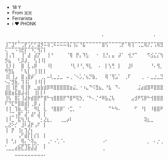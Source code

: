 - 18 Y
- From 🇧🇷
- Ferrarista
- i ❤ PHONK  

⠀⠀⠀⠀⠀⠀⠀⠀⠀⠀⠀⠀⠀⠀⠀⠀⠀⠀⠀⠀⠀⠀⠀⠀⠀⠀⠀⠀⠀⠀⡀⠀⠀⠀⠀⠀⠀⠀⠀⠀⠀⠀⠀⠀⠀⠀⡀⠀⠀⠀⠀⠀⠀⡀⠀⠀⠀⠀⠀⠀⠀⠀
⢸⠉⣹⠋⠉⢉⡟⢩⢋⠋⣽⡻⠭⢽⢉⠯⠭⠭⠭⢽⡍⢹⡍⠙⣯⠉⠉⠉⠉⠉⣿⢫⠉⠉⠉⢉⡟⠉⢿⢹⠉⢉⣉⢿⡝⡉⢩⢿⣻⢍⠉⠉⠩⢹⣟⡏⠉⠹⡉⢻⡍⡇
⢸⢠⢹⠀⠀⢸⠁⣼⠀⣼⡝⠀⠀⢸⠘⠀⠀⠀⠀⠈⢿⠀⡟⡄⠹⣣⠀⠀⠐⠀⢸⡘⡄⣤⠀⡼⠁⠀⢺⡘⠉⠀⠀⠀⠫⣪⣌⡌⢳⡻⣦⠀⠀⢃⡽⡼⡀⠀⢣⢸⠸⡇
⢸⡸⢸⠀⠀⣿⠀⣇⢠⡿⠀⠀⠀⠸⡇⠀⠀⠀⠀⠀⠘⢇⠸⠘⡀⠻⣇⠀⠀⠄⠀⡇⢣⢛⠀⡇⠀⠀⣸⠇⠀⠀⠀⠀⠀⠘⠄⢻⡀⠻⣻⣧⠀⠀⠃⢧⡇⠀⢸⢸⡇⡇
⢸⡇⢸⣠⠀⣿⢠⣿⡾⠁⠀⢀⡀⠤⢇⣀⣐⣀⠀⠤⢀⠈⠢⡡⡈⢦⡙⣷⡀⠀⠀⢿⠈⢻⣡⠁⠀⢀⠏⠀⠀⠀⢀⠀⠄⣀⣐⣀⣙⠢⡌⣻⣷⡀⢹⢸⡅⠀⢸⠸⡇⡇
⢸⡇⢸⣟⠀⢿⢸⡿⠀⣀⣶⣷⣾⡿⠿⣿⣿⣿⣿⣿⣶⣬⡀⠐⠰⣄⠙⠪⣻⣦⡀⠘⣧⠀⠙⠄⠀⠀⠀⠀⠀⣨⣴⣾⣿⠿⣿⣿⣿⣿⣿⣶⣯⣿⣼⢼⡇⠀⢸⡇⡇⠇
⢸⢧⠀⣿⡅⢸⣼⡷⣾⣿⡟⠋⣿⠓⢲⣿⣿⣿⡟⠙⣿⠛⢯⡳⡀⠈⠓⠄⡈⠚⠿⣧⣌⢧⠀⠀⠀⠀⠀⣠⣺⠟⢫⡿⠓⢺⣿⣿⣿⠏⠙⣏⠛⣿⣿⣾⡇⢀⡿⢠⠀⡇
⢸⢸⠀⢹⣷⡀⢿⡁⠀⠻⣇⠀⣇⠀⠘⣿⣿⡿⠁⠐⣉⡀⠀⠁⠀⠀⠀⠀⠀⠀⠀⠀⠉⠓⠳⠄⠀⠀⠀⠀⠋⠀⠘⡇⠀⠸⣿⣿⠟⠀⢈⣉⢠⡿⠁⣼⠁⣼⠃⣼⠀⡇
⢸⠸⣀⠈⣯⢳⡘⣇⠀⠀⠈⡂⣜⣆⡀⠀⠀⢀⣀⡴⠇⠀⠀⠀⠀⠀⠀⠀⠀⠀⠀⠀⠀⠀⠀⠀⠀⠀⠀⠀⠀⠀⠀⢽⣆⣀⠀⠀⠀⣀⣜⠕⡊⠀⣸⠇⣼⡟⢠⠏⠀⡇
⢸⠀⡟⠀⢸⡆⢹⡜⡆⠀⠀⠀⠀⠀⠀⠀⠀⠀⠀⠀⠀⠀⠀⠀⠀⠀⠀⠀⠀⠀⠀⠀⠀⠀⠀⠀⠀⠀⠀⠀⠀⠀⠀⠀⠀⠀⠀⠀⠀⠀⠀⠀⠀⢠⠋⣾⡏⡇⡎⡇⠀⡇
⢸⠀⢃⡆⠀⢿⡄⠑⢽⣄⠀⠀⠀⢀⠂⠠⢁⠈⠄⠀⠀⠀⠀⠀⠀⠀⠀⠀⠀⠀⠠⠂⠀⠀⠀⠀⠀⠀⠀⠀⠀⠀⠀⠀⡀⠀⠄⡐⢀⠂⠀⠀⣠⣮⡟⢹⣯⣸⣱⠁⠀⡇
⠈⠉⠉⠉⠉⠉⠉⠉⠉⠉⠀⠀⠀⠀⠀⠀⠀⠀⠀⠀⠀⠀⠀⠀⠀⠀⠀⠀⠀⠀⠈⠀⠀⠀⠀⠀⠀⠀⠀⠀⠀⠀⠀⠀⠀⠀⠀⠀⠀⠀⠀⠀⠉⠉⠉⠉⠉⠉⠉⠉⠉⠁
